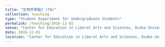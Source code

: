 ```yaml
---
title: "生物学実験2 (TA)"
collection: teaching
type: "Student Experiment for Undergraduate Students"
permalink: /teaching/2016-12-01
venue: "Center for Education in Liberal Arts and Sciences, Osaka University"
date: 2016-12-01
location: "Center for Education in Liberal Arts and Sciences, Osaka University"
---
```

